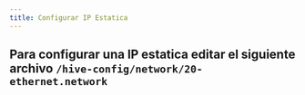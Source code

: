 ```yaml
---
title: Configurar IP Estatica
---
```


## Para configurar una IP estatica editar el siguiente archivo  `/hive-config/network/20-ethernet.network`
##
